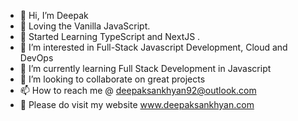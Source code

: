 - 👋 Hi, I’m Deepak
- 💛 Loving the Vanilla JavaScript.
- 💙 Started Learning TypeScript and NextJS .
- 👀 I’m interested in Full-Stack Javascript Development, Cloud and DevOps
- 🌱 I’m currently learning Full Stack Development in Javascript
- 💞️ I’m looking to collaborate on great projects
- 📫 How to reach me @ deepaksankhyan92@outlook.com
- 🎯 Please do visit my website www.deepaksankhyan.com


<!---
gitdeepaks/gitdeepaks is a ✨ special ✨ repository because its `README.md` (this file) appears on your GitHub profile.
You can click the Preview link to take a look at your changes.
--->
